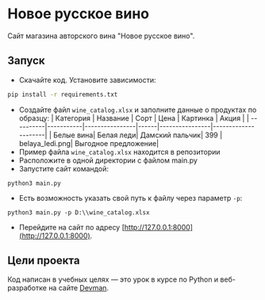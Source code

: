 # Новое русское вино
Сайт магазина авторского вина "Новое русское вино".
## Запуск
- Скачайте код. Установите зависимости:
```sh
pip install -r requirements.txt
```
- Создайте файл `wine_catalog.xlsx` и заполните данные о продуктах по образцу:
| Категория | Название  | Сорт           | Цена | Картинка       | Акция               |
| ----------|-----------|----------------|------|----------------|---------------------|
| Белые вина| Белая леди| Дамский пальчик| 399  | belaya_ledi.png| Выгодное предложение|
- Пример файла `wine_catalog.xlsx` находится в репозитории 
- Расположите в одной директории с файлом main.py
- Запустите сайт командой:
 ```
 python3 main.py
 ```
 - Есть возможность указать свой путь к файлу через параметр `-p`:
 ```
 python3 main.py -p D:\\wine_catalog.xlsx
 ```
 - Перейдите на сайт по адресу [http://127.0.0.1:8000](http://127.0.0.1:8000).
## Цели проекта

Код написан в учебных целях — это урок в курсе по Python и веб-разработке на сайте [Devman](https://dvmn.org).
